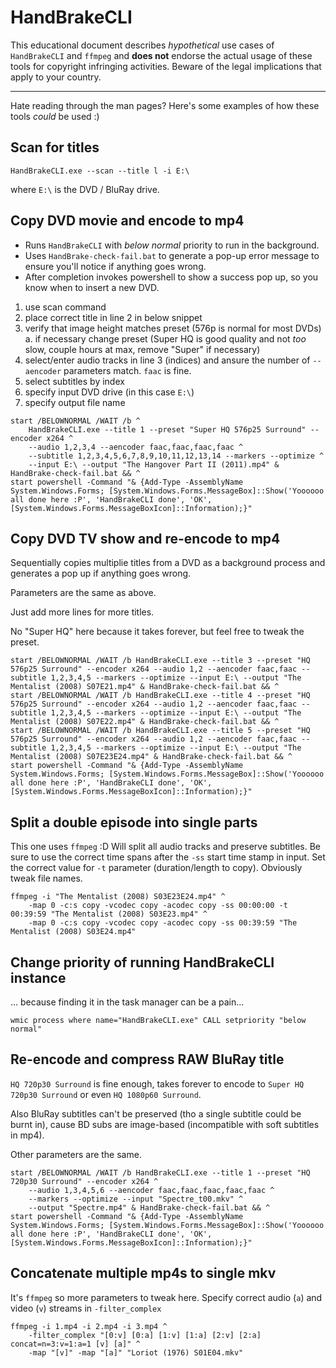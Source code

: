 # HandBrakeCLI

This educational document describes *hypothetical* use cases of `HandBrakeCLI` and `ffmpeg` and **does not** endorse the actual usage of these tools for copyright infringing activities. Beware of the legal implications that apply to your country.

---

Hate reading through the man pages?
Here's some examples of how these tools *could* be used :)

## Scan for titles

```batch
HandBrakeCLI.exe --scan --title l -i E:\
```

where `E:\` is the DVD / BluRay drive.

## Copy DVD movie and encode to mp4

- Runs `HandBrakeCLI` with _below normal_ priority to run in the background.
- Uses `HandBrake-check-fail.bat` to generate a pop-up error message to ensure you'll notice if anything goes wrong.
- After completion invokes powershell to show a success pop up, so you know when to insert a new DVD.

1. use scan command
2. place correct title in line 2 in below snippet
3. verify that image height matches preset (576p is normal for most DVDs)
	a. if necessary change preset (Super HQ is good quality and not _too_ slow, couple hours at max, remove "Super" if necessary)
4. select/enter audio tracks in line 3 (indices) and ansure the number of `--aencoder` parameters match. `faac` is fine.
5. select subtitles by index
6. specify input DVD drive (in this case `E:\`)
7. specify output file name

```batch
start /BELOWNORMAL /WAIT /b ^
	HandBrakeCLI.exe --title 1 --preset "Super HQ 576p25 Surround" --encoder x264 ^
	--audio 1,2,3,4 --aencoder faac,faac,faac,faac ^
	--subtitle 1,2,3,4,5,6,7,8,9,10,11,12,13,14 --markers --optimize ^
	--input E:\ --output "The Hangover Part II (2011).mp4" & HandBrake-check-fail.bat && ^
start powershell -Command "& {Add-Type -AssemblyName System.Windows.Forms; [System.Windows.Forms.MessageBox]::Show('Yoooooo all done here :P', 'HandBrakeCLI done', 'OK', [System.Windows.Forms.MessageBoxIcon]::Information);}"
```

## Copy DVD TV show and re-encode to mp4

Sequentially copies multiplie titles from a DVD as a background process and generates a pop up if anything goes wrong.

Parameters are the same as above.

Just add more lines for more titles.

No "Super HQ" here because it takes forever, but feel free to tweak the preset.

```batch
start /BELOWNORMAL /WAIT /b HandBrakeCLI.exe --title 3 --preset "HQ 576p25 Surround" --encoder x264 --audio 1,2 --aencoder faac,faac --subtitle 1,2,3,4,5 --markers --optimize --input E:\ --output "The Mentalist (2008) S07E21.mp4" & HandBrake-check-fail.bat && ^
start /BELOWNORMAL /WAIT /b HandBrakeCLI.exe --title 4 --preset "HQ 576p25 Surround" --encoder x264 --audio 1,2 --aencoder faac,faac --subtitle 1,2,3,4,5 --markers --optimize --input E:\ --output "The Mentalist (2008) S07E22.mp4" & HandBrake-check-fail.bat && ^
start /BELOWNORMAL /WAIT /b HandBrakeCLI.exe --title 5 --preset "HQ 576p25 Surround" --encoder x264 --audio 1,2 --aencoder faac,faac --subtitle 1,2,3,4,5 --markers --optimize --input E:\ --output "The Mentalist (2008) S07E23E24.mp4" & HandBrake-check-fail.bat && ^
start powershell -Command "& {Add-Type -AssemblyName System.Windows.Forms; [System.Windows.Forms.MessageBox]::Show('Yoooooo all done here :P', 'HandBrakeCLI done', 'OK', [System.Windows.Forms.MessageBoxIcon]::Information);}"
```

## Split a double episode into single parts

This one uses `ffmpeg` :D
Will split all audio tracks and preserve subtitles.
Be sure to use the correct time spans after the `-ss` start time stamp in input.
Set the correct value for `-t` parameter (duration/length to copy).
Obviously tweak file names.

```batch
ffmpeg -i "The Mentalist (2008) S03E23E24.mp4" ^
	-map 0 -c:s copy -vcodec copy -acodec copy -ss 00:00:00 -t 00:39:59 "The Mentalist (2008) S03E23.mp4" ^
	-map 0 -c:s copy -vcodec copy -acodec copy -ss 00:39:59 "The Mentalist (2008) S03E24.mp4"
```

## Change priority of running HandBrakeCLI instance

... because finding it in the task manager can be a pain...

```batch
wmic process where name="HandBrakeCLI.exe" CALL setpriority "below normal"
```

## Re-encode and compress RAW BluRay title

`HQ 720p30 Surround` is fine enough, takes forever to encode to `Super HQ 720p30 Surround` or even `HQ 1080p60 Surround`.

Also BluRay subtitles can't be preserved (tho a single subtitle could be burnt in), cause BD subs are image-based (incompatible with soft subtitles in mp4).

Other parameters are the same.

```batch
start /BELOWNORMAL /WAIT /b HandBrakeCLI.exe --title 1 --preset "HQ 720p30 Surround" --encoder x264 ^
	--audio 1,3,4,5,6 --aencoder faac,faac,faac,faac,faac ^
	--markers --optimize --input "Spectre_t00.mkv" ^
	--output "Spectre.mp4" & HandBrake-check-fail.bat && ^
start powershell -Command "& {Add-Type -AssemblyName System.Windows.Forms; [System.Windows.Forms.MessageBox]::Show('Yoooooo all done here :P', 'HandBrakeCLI done', 'OK', [System.Windows.Forms.MessageBoxIcon]::Information);}"
```

## Concatenate multiple mp4s to single mkv

It's `ffmpeg` so more parameters to tweak here.
Specify correct audio (`a`) and video (`v`) streams in `-filter_complex`

```batch
ffmpeg -i 1.mp4 -i 2.mp4 -i 3.mp4 ^
	-filter_complex "[0:v] [0:a] [1:v] [1:a] [2:v] [2:a] concat=n=3:v=1:a=1 [v] [a]" ^
	-map "[v]" -map "[a]" "Loriot (1976) S01E04.mkv"
```